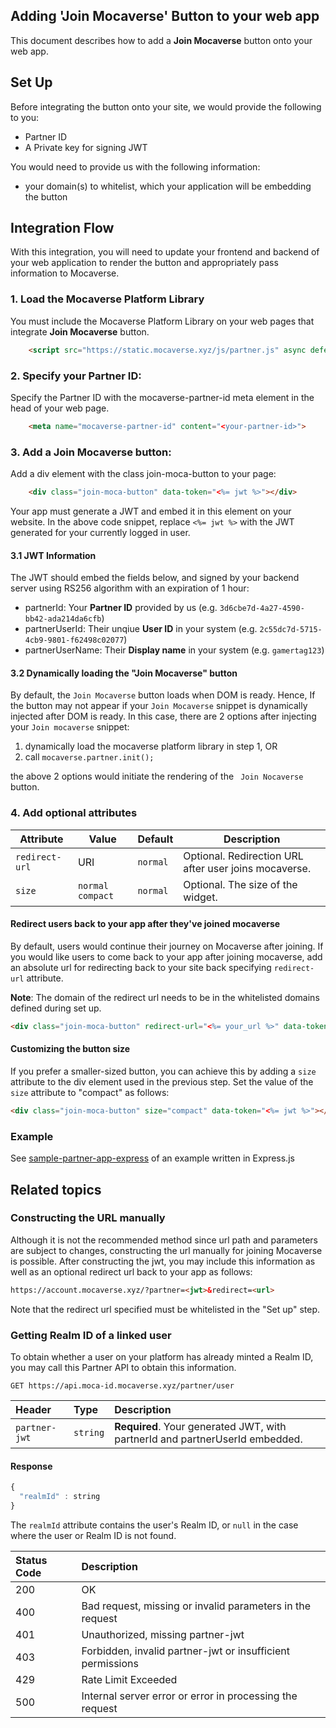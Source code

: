 ## Adding 'Join Mocaverse' Button to your web app

This document describes how to add a **Join Mocaverse** button onto your web app.


## Set Up

Before integrating the button onto your site, we would provide the following to you:
- Partner ID
- A Private key for signing JWT

You would need to provide us with the following information:
- your domain(s) to whitelist, which your application will be embedding the button


## Integration Flow

With this integration, you will need to update your frontend and backend of your web application to render the button and appropriately pass information to Mocaverse.

### 1. Load the Mocaverse Platform Library
You must include the Mocaverse Platform Library on your web pages that integrate **Join Mocaverse** button.

```html
    <script src="https://static.mocaverse.xyz/js/partner.js" async defer></script>
```

### 2. Specify your Partner ID:
Specify the Partner ID with the mocaverse-partner-id meta element in the head of your web page.
```html
    <meta name="mocaverse-partner-id" content="<your-partner-id>"> 
```

### 3. Add a Join Mocaverse button:
Add a div element with the class join-moca-button to your page:
```html
    <div class="join-moca-button" data-token="<%= jwt %>"></div>
```

Your app must generate a JWT and embed it in this element on your website. In the above code snippet, replace `<%= jwt %>` with the JWT generated for your currently logged in user.

#### 3.1 JWT Information
The JWT should embed the fields below, and signed by your backend server using RS256 algorithm with an expiration of 1 hour:

- partnerId: Your **Partner ID** provided by us (e.g. `3d6cbe7d-4a27-4590-bb42-ada214da6cfb`)
- partnerUserId: Their unqiue **User ID** in your system (e.g. `2c55dc7d-5715-4cb9-9801-f62498c02077`)
- partnerUserName: Their **Display name** in your system (e.g. `gamertag123`)

#### 3.2 Dynamically loading the "Join Mocaverse" button
By default, the `Join Mocaverse` button loads when DOM is ready. Hence, If the button may not appear if your `Join Mocaverse` snippet is dynamically injected after DOM is ready. In this case, there are 2 options after injecting your `Join mocaverse` snippet:
1. dynamically load the mocaverse platform library in step 1, OR
2. call `mocaverse.partner.init();`

the above 2 options would initiate the rendering of the ` Join Nocaverse` button.

### 4. Add optional attributes

| Attribute | Value      | Default  | Description                             |
|-----------|------------|----------|-----------------------------------------|
| `redirect-url`  | URI | `normal` | Optional. Redirection URL after user joins mocaverse. |
| `size`    | `normal` `compact` | `normal` | Optional. The size of the widget. |

#### Redirect users back to your app after they've joined mocaverse
By default, users would continue their journey on Mocaverse after joining. If you would like users to come back to your app after joining mocaverse, add an absolute url for redirecting back to your site back specifying `redirect-url` attribute.

**Note**: The domain of the redirect url needs to be in the whitelisted domains defined during set up.

```html
<div class="join-moca-button" redirect-url="<%= your_url %>" data-token="<%= jwt %>"></div>
```

#### Customizing the button size

If you prefer a smaller-sized button, you can achieve this by adding a `size` attribute to the div element used in the previous step. Set the value of the `size` attribute to "compact" as follows:

```html
<div class="join-moca-button" size="compact" data-token="<%= jwt %>"></div>
```


### Example
See [sample-partner-app-express](sample-partner-app-express) of an example written in Express.js

## Related topics

### Constructing the URL manually
Although it is not the recommended method since url path and parameters are subject to changes, constructing the url manually for joining Mocaverse is possible. After constructing the jwt, you may include this information as well as an optional redirect url back to your app as follows:

```html
https://account.mocaverse.xyz/?partner=<jwt>&redirect=<url>
```

Note that the redirect url specified must be whitelisted in the "Set up" step.

### Getting Realm ID of a linked user
To obtain whether a user on your platform has already minted a Realm ID, you may call this Partner API to obtain this information.

```http
GET https://api.moca-id.mocaverse.xyz/partner/user
```

| Header | Type | Description |
| :--- | :--- | :--- |
| `partner-jwt` | `string` | **Required**. Your generated JWT, with partnerId and partnerUserId embedded. |

#### Response

```javascript
{
  "realmId" : string
}
```
The `realmId` attribute contains the user's Realm ID, or `null` in the case where the user or Realm ID is not found.

| Status Code | Description |
| :--- | :--- |
| 200 | OK |
| 400 | Bad request, missing or invalid parameters in the request |
| 401 | Unauthorized, missing partner-jwt |
| 403 | Forbidden, invalid partner-jwt or insufficient permissions |
| 429 | Rate Limit Exceeded |
| 500 | Internal server error or error in processing the request |
